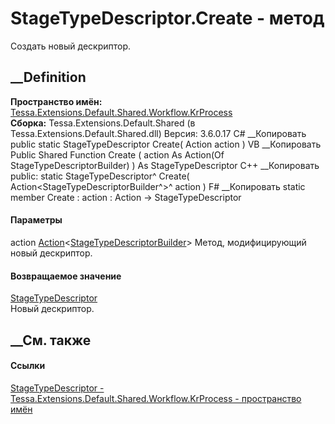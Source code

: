 # StageTypeDescriptor.Create - метод
Создать новый дескриптор.
## __Definition
 **Пространство имён:**
[Tessa.Extensions.Default.Shared.Workflow.KrProcess](N_Tessa_Extensions_Default_Shared_Workflow_KrProcess.htm)  
 **Сборка:** Tessa.Extensions.Default.Shared (в
Tessa.Extensions.Default.Shared.dll) Версия: 3.6.0.17
C# __Копировать
     public static StageTypeDescriptor Create(
    	Action<StageTypeDescriptorBuilder> action
    )
VB __Копировать
     Public Shared Function Create ( 
    	action As Action(Of StageTypeDescriptorBuilder)
    ) As StageTypeDescriptor
C++ __Копировать
     public:
    static StageTypeDescriptor^ Create(
    	Action<StageTypeDescriptorBuilder^>^ action
    )
F# __Копировать
     static member Create : 
            action : Action<StageTypeDescriptorBuilder> -> StageTypeDescriptor 
#### Параметры
action
[Action](https://learn.microsoft.com/dotnet/api/system.action-1)<[StageTypeDescriptorBuilder](T_Tessa_Extensions_Default_Shared_Workflow_KrProcess_StageTypeDescriptorBuilder.htm)>
    Метод, модифицирующий новый дескриптор.
#### Возвращаемое значение
[StageTypeDescriptor](T_Tessa_Extensions_Default_Shared_Workflow_KrProcess_StageTypeDescriptor.htm)  
Новый дескриптор.
##  __См. также
#### Ссылки
[StageTypeDescriptor -
](T_Tessa_Extensions_Default_Shared_Workflow_KrProcess_StageTypeDescriptor.htm)
[Tessa.Extensions.Default.Shared.Workflow.KrProcess - пространство
имён](N_Tessa_Extensions_Default_Shared_Workflow_KrProcess.htm)
